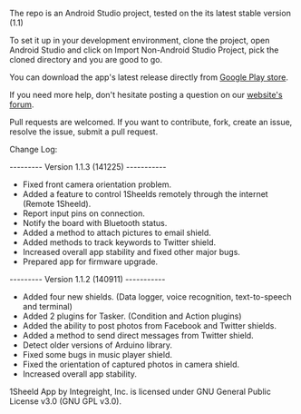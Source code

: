 The repo is an Android Studio project, tested on the its latest stable version (1.1)

To set it up in your development environment, clone the project, open Android Studio and click on Import Non-Android Studio Project, pick the cloned directory and you are good to go.

You can download the app's latest release directly from [Google Play store](https://play.google.com/store/apps/details?id=com.integreight.onesheeld&hl=en).

If you need more help, don't hesitate posting a question on our [website's forum](http://www.1sheeld.com/forum).

Pull requests are welcomed. If you want to contribute, fork, create an issue, resolve the issue, submit a pull request.

Change Log:

--------- Version 1.1.3 (141225) -----------

- Fixed front camera orientation problem.
- Added a feature to control 1Sheelds remotely through the internet (Remote 1Sheeld).
- Report input pins on connection.
- Notify the board with Bluetooth status.
- Added a method to attach pictures to email shield.
- Added methods to track keywords to Twitter shield.
- Increased overall app stability and fixed other major bugs.
- Prepared app for firmware upgrade.

--------- Version 1.1.2 (140911) -----------

- Added four new shields. (Data logger, voice recognition, text-to-speech and terminal)
- Added 2 plugins for Tasker. (Condition and Action plugins)
- Added the ability to post photos from Facebook and Twitter shields.
- Added a method to send direct messages from Twitter shield.
- Detect older versions of Arduino library.
- Fixed some bugs in music player shield.
- Fixed the orientation of captured photos in camera shield.
- Increased overall app stability.

1Sheeld App by Integreight, Inc. is licensed under GNU General Public License v3.0 (GNU GPL v3.0).